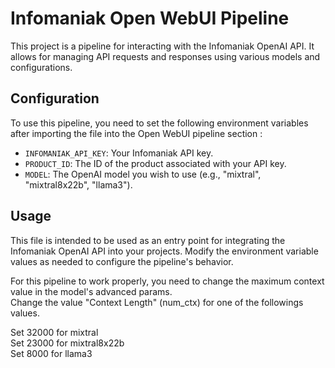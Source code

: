# Infomaniak Open WebUI Pipeline

This project is a pipeline for interacting with the Infomaniak OpenAI API. It allows for managing API requests and responses using various models and configurations.

## Configuration

To use this pipeline, you need to set the following environment variables after importing the file into the Open WebUI pipeline section :

- `INFOMANIAK_API_KEY`: Your Infomaniak API key.
- `PRODUCT_ID`: The ID of the product associated with your API key.
- `MODEL`: The OpenAI model you wish to use (e.g., "mixtral", "mixtral8x22b", "llama3").

## Usage

This file is intended to be used as an entry point for integrating the Infomaniak OpenAI API into your projects. Modify the environment variable values as needed to configure the pipeline's behavior.

For this pipeline to work properly, you need to change the maximum context value in the model's advanced params.  
Change the value "Context Length" (num_ctx) for one of the followings values. 

Set 32000 for mixtral   
Set 23000 for mixtral8x22b  
Set 8000 for llama3  
